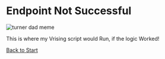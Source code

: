 # Endpoint Not Successful

![turner dad meme](/images/turner_dad.jpeg)

This is where my Vrising script would Run, if the logic Worked!


[Back to Start](/)

